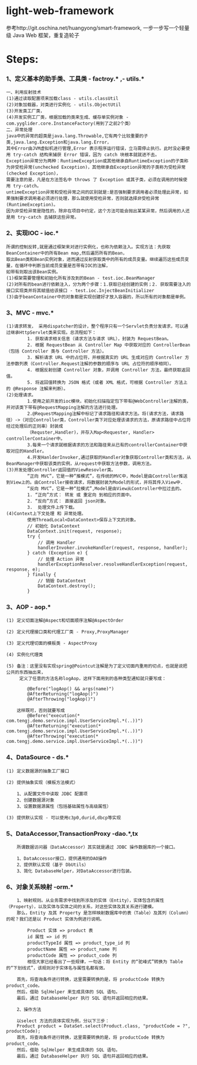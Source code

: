 # light-web-framework
参考http://git.oschina.net/huangyong/smart-framework, 一步一步写一个轻量级 Java Web 框架，重复造轮子


# Steps:
### 1、定义基本的助手类、工具类 - factroy.* ,- utils.*
    一、利用反射技术
    (1)通过读取配置项来加载class - utils.classUtil
    (2)对象加载器，对类进行实例化 - utils.ObjectUtil
    (3)开发类工厂类，
    (4)开发实例工厂类，根据加载的类来生成、缓存单实例对象 - com.yyglider.core.InstanceFactory(用到了之前2个类）
    二、异常处理
    java中的异常的超类是java.lang.Throwable,它有两个比较重要的子类,java.lang.Exception和java.lang.Error，
    其中Error由JVM虚拟机进行管理,Error 表示程序运行错误，立马需停止执行。此时没必要使用 try-catch 结构来捕获 Error 错误，因为 catch 块根本就就进不去。 
    Exception异常分为两种：RuntimeException或其他继承自RuntimeException的子类称为非受检异常(unchecked Exception)，其他继承自Exception异常的子类称为受检异常(checked Exception)，
    需要注意的是，凡是在方法签名中 throws 了 Exception 或其子类，必须在调用的时候使用 try-catch。
    untimeException异常和受检异常之间的区别就是:是否强制要求调用者必须处理此异常，如果强制要求调用者必须进行处理，那么就使用受检异常，否则就选择非受检异常(RuntimeException)。
    因为非受检异常是隐性的，除非在项目中约定，这个方法可能会抛出某某异常，然后调用的人还是用 try-catch 去捕获这些异常。
    
### 2、实现IOC - ioc.*
    所谓的控制反转,就是通过框架来对进行实例化，也称为依赖注入。实现方法：先获取BeanContainer中的所有Bean map,然后遍历所有的Bean，
    取出Bean类和Bean实例对象，进而通过反射获取类中的所有的成员变量。继续遍历这些成员变量，在循环中判断当前成员变量是否带有IOC的注解，
    如带有则取出该Bean实例。
    (1)框架需要管理和初始化所有涉及到的Bean - test.ioc.BeanManager
    (2)对所有的bean进行依赖注入，分为两个步骤：1.获取已经创建的实例；2. 获取需要注入的接口实现类并将其赋值给该接口 - test.ioc.InjectBeanInitializer
    (3)由于beanContainer中的对象都是实现创建好才放入容器的，所以所有的对象都是单例。
    
### 3、MVC - mvc.*
    (1)请求转发， 采用dispatcher的设计，整个程序只有一个Servlet负责分发请求，可以通过继承HttpServlet类来实现。总流程如下：
            1. 获取请求相关信息（请求方法与请求 URL），封装为 RequestBean。
            2. 根据 RequestBean 从 Controller Map 中获取对应的 ControllerBean（包括 Controller 类与 Controller 方法）。
            3. 解析请求 URL 中的占位符，并根据真实的 URL 生成对应的 Controller 方法参数列表（Controller.Request注解的参数的顺序与 URL 占位符的顺序相同）。
            4. 根据反射创建 Controller 对象，并调用 Controller 方法，最终获取返回值。
            5. 将返回值转换为 JSON 格式（或者 XML 格式，可根据 Controller 方法上的 @Response 注解来判断）。
    (2)处理请求。
            1.使用之前开发的ioc模块，初始化扫描指定包下带有@WebController注解的类，并对该类下带有@RequestMapping注解的方法进行处理。
            2.@RequestMapping注解中标记了请求路径和请求方法。将(请求方法，请求路径）->（对应Controller类，Controller类下对应处理该请求的方法，原请求路径中占位符经过处理后的正则串）封装成
            （Requster,Handler)，并存入Map<Requester, Handler> controllerContainer中。
            3.每来一个请求就根据请求的方法和路径来从已有的controllerContainer中获取对应的Handler。
            4.开发HanlderInvoker,通过获取的Handler对象获取Controller类和方法，从BeanManager中获取该类的实例，从request中获取方法参数，调用方法。
    (3)开发处理Controller返回值的ViewResovler类。
            “正向 MVC”，它是一种“推模式”，在传统的MVC中，Model是由Controller推送到View上的。由Controller接收请求，将数据封装为Model的形式，并将其传入View中.
            “反向 MVC”，它是一种“拉模式”,Model是由View从Controller中拉过去的。
            1. “正向”方式： 转发 或 重定向 到相应的页面中。
            2. “反向”方式： 直接返回 json对象。
            3.  处理文件上传下载。
    (4)Context上下文处理 和 异常处理。
            使用ThreadLocal<DataContext>保存上下文的对象。
            // 初始化 DataContext
            DataContext.init(request, response);
            try {
                // 调用 Handler
                handlerInvoker.invokeHandler(request, response, handler);
            } catch (Exception e) {
                // 处理 Action 异常
                handlerExceptionResolver.resolveHandlerException(request, response, e);
            } finally {
                // 销毁 DataContext
                DataContext.destroy();
            }

### 3、AOP - aop.*
    (1) 定义切面注解@Aspect和切面顺序注解@AspectOrder

    (2) 定义代理接口类和代理工厂类 - Proxy,ProxyManager

    (3) 定义代理切面的模板类 - AspectProxy

    (4) 实例化代理类

    (5) 备注：这里没有实现spring@Pointcut注解是为了定义切面内重用的切点，也就是说把公共的东西抽出来，
    　　　定义了任意的方法名称logAop，这样下面用到的各种类型通知就只要写成：

            @Before("logAop() && args(name)")
            @AfterReturning("logAop()")
            @AfterThrowing("logAop()")

        这样既可，否则就要写成
            @Before("execution(* com.tengj.demo.service.impl.UserServiceImpl.*(..))")
            @AfterReturning("execution(* com.tengj.demo.service.impl.UserServiceImpl.*(..))")
            @AfterThrowing("execution(* com.tengj.demo.service.impl.UserServiceImpl.*(..))")

### 4、DataSource - ds.*
    (1) 定义数据源的抽象工厂接口

    (2) 提供抽象实现（模板方法模式）

        1、从配置文件中读取 JDBC 配置项
        2、创建数据源对象
        3、设置数据源属性（包括基础属性与高级属性）

    (3) 提供默认实现 - 可以使用c3p0,durid,dbcp等实现

### 5、DataAccessor,TransactionProxy -dao.*,tx
        所谓数据访问器（DataAccessor）其实就是通过 JDBC 操作数据库的一个接口。

        1、DataAccessor接口，提供通用的DAO操作
        2、提供默认实现（基于 DbUtils）
        3、简化 DatabaseHelper，对DataAccessor进行包装。

### 6、对象关系映射 -orm.*
        1、映射规则。从业务需求中找到所涉及的实体（Entity），实体包含的属性（Property），以及实体与实体之间的关系，对这些实体及其关系进行建模。
        那么，Entity 及其 Property 是怎样映射数据库中的表（Table）及其列（Column）的呢？我们还是以 Product 实体为例进行说明。

            Product 实体 => product 表
            id 属性 => id 列
            productTypeId 属性 => product_type_id 列
            productName 属性 => product_name 列
            productCode 属性 => product_code 列
            相信大家已经看出了一些规律，一句话：将 Entity 的“驼峰式”转换为 Table 的“下划线式”，该规则对于实体名与属性名都有效。

        首先，将查询条件进行转换，这里需要转换的是，将 productCode 转换为 product_code。
        然后，借助 SqlHelper 来生成具体的 SQL 语句。
        最后，通过 DatabaseHelper 执行 SQL 语句并返回相应的结果。

        2、操作方法

        以select 方法的具体实现为例，分以下三步：
        Product product = DataSet.select(Product.class, "productCode = ?", productCode);
        首先，将查询条件进行转换，这里需要转换的是，将 productCode 转换为 product_code。
        然后，借助 SqlHelper 来生成具体的 SQL 语句。
        最后，通过 DatabaseHelper 执行 SQL 语句并返回相应的结果。
